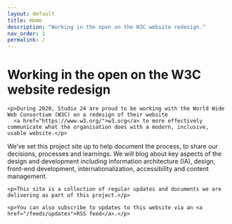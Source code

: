 ```yaml
---
layout: default
title: Home
description: "Working in the open on the W3C website redesign."
nav_order: 1
permalink: /
---
```

<div class="home">

  <h1>Working in the open on the W3C website redesign</h1>

    <p>During 2020, Studio 24 are proud to be working with the World Wide Web Consortium (W3C) on a redesign of their website
      <a href="https://www.w3.org/">w3.org</a> to more effectively communicate what the organisation does with a modern, inclusive, usable website.</p>

  <p>We’ve set this project site up to help document the process, to share our decisions, processes and learnings. We will blog about key aspects of the design and development including information architecture (IA), design, front-end development, internationalization, accessibility and content management.</p>

    <p>This site is a collection of regular updates and documents we are delivering as part of this project.</p>

	<p>You can also subscribe to updates to this website via an <a href="/feeds/updates">RSS feed</a>.</p>

</div>
